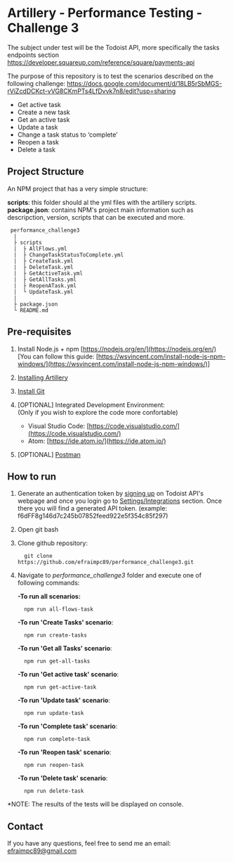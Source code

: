 # Artillery - Performance Testing - Challenge 3
The subject under test will be the Todoist API, more specifically the tasks endpoints section
https://developer.squareup.com/reference/square/payments-api

The purpose of this repository is to test the scenarios described on the following challenge:
https://docs.google.com/document/d/18LB5rSbMGS-rViZcdDCKct-vVG8CKmPTs4LfDvvk7n8/edit?usp=sharing

-   Get active task
-   Create a new task
-   Get an active task
-   Update a task
-   Change a task status to ‘complete’
-   Reopen a task
-   Delete a task

## Project Structure

An NPM project that has a very simple structure:

**scripts**: this folder should al the yml files with the artillery scripts.
**package.json**: contains NPM's project main information such as descripction, version, scripts that can be executed and more.
```
 performance_challenge3
  |
  ├ scripts
  |  ├ AllFlows.yml
  |  ├ ChangeTaskStatusToComplete.yml
  |  ├ CreateTask.yml
  |  ├ DeleteTask.yml
  |  ├ GetActiveTask.yml
  |  ├ GetAllTasks.yml
  |  ├ ReopenATask.yml
  |  └ UpdateTask.yml
  |
  ├ package.json
  └ README.md
```

## Pre-requisites

1. Install Node.js + npm [https://nodejs.org/en/](https://nodejs.org/en/)  
[You can follow this guide: [https://wsvincent.com/install-node-js-npm-windows/](https://wsvincent.com/install-node-js-npm-windows/)]  

2. [Installing Artillery](https://artillery.io/docs/guides/getting-started/installing-artillery.html)
3. [Install Git](https://git-scm.com/downloads)
4. [OPTIONAL] Integrated Development Environment:  
	   (Only if you wish to explore the code more confortable)
	- Visual Studio Code: [https://code.visualstudio.com/](https://code.visualstudio.com/)  
	- Atom: [https://ide.atom.io/](https://ide.atom.io/) 
5. [OPTIONAL] [Postman](https://www.postman.com/downloads/) 

## How to run 

1. Generate an authentication token by [signing up](https://todoist.com/prefs/integrations) on Todoist API's webpage and once you login go to [Settings/Integrations](https://todoist.com/prefs/integrations) section. Once there you will find a generated API token.
(example: f6dFF8g146d7c245b07852feed922e5f354c85f297)

3. Open git bash
4. Clone github repository: 

		 git clone https://github.com/efraimpc89/performance_challenge3.git

5. Navigate to *performance_challenge3* folder and execute one of following commands:
	
	**-To run all scenarios:**

		 npm run all-flows-task
	
	**-To run 'Create Tasks' scenario**:

		 npm run create-tasks
		 
	**-To run 'Get all Tasks' scenario**:

		 npm run get-all-tasks
		 
	**-To run 'Get active task' scenario**:

		 npm run get-active-task

	**-To run 'Update task' scenario**:

		 npm run update-task

	**-To run 'Complete task' scenario**:

		 npm run complete-task

	**-To run 'Reopen task' scenario**:

		 npm run reopen-task

	**-To run 'Delete task' scenario**:

		 npm run delete-task

*NOTE: The results of the tests will be displayed on console.

## Contact

If you have any questions, feel free to send me an email:
efraimpc89@gmail.com

```